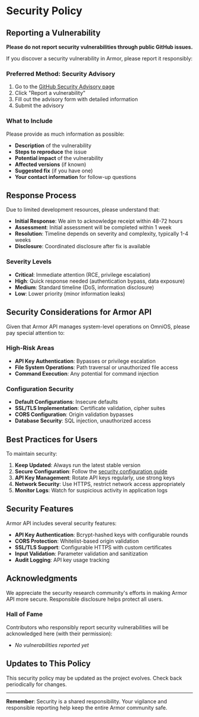 # Security Policy

## Reporting a Vulnerability

**Please do not report security vulnerabilities through public GitHub issues.**

If you discover a security vulnerability in Armor, please report it responsibly:

### Preferred Method: Security Advisory

1. Go to the [GitHub Security Advisory page](https://github.com/STARTcloud/armor/security/advisories)
2. Click "Report a vulnerability"
3. Fill out the advisory form with detailed information
4. Submit the advisory

### What to Include

Please provide as much information as possible:

- **Description** of the vulnerability
- **Steps to reproduce** the issue
- **Potential impact** of the vulnerability
- **Affected versions** (if known)
- **Suggested fix** (if you have one)
- **Your contact information** for follow-up questions

## Response Process

Due to limited development resources, please understand that:

- **Initial Response**: We aim to acknowledge receipt within 48-72 hours
- **Assessment**: Initial assessment will be completed within 1 week
- **Resolution**: Timeline depends on severity and complexity, typically 1-4 weeks
- **Disclosure**: Coordinated disclosure after fix is available

### Severity Levels

- **Critical**: Immediate attention (RCE, privilege escalation)
- **High**: Quick response needed (authentication bypass, data exposure)
- **Medium**: Standard timeline (DoS, information disclosure)
- **Low**: Lower priority (minor information leaks)

## Security Considerations for Armor API

Given that Armor API manages system-level operations on OmniOS, please pay special attention to:

### High-Risk Areas
- **API Key Authentication**: Bypasses or privilege escalation
- **File System Operations**: Path traversal or unauthorized file access
- **Command Execution**: Any potential for command injection

### Configuration Security
- **Default Configurations**: Insecure defaults
- **SSL/TLS Implementation**: Certificate validation, cipher suites
- **CORS Configuration**: Origin validation bypasses
- **Database Security**: SQL injection, unauthorized access

## Best Practices for Users

To maintain security:

1. **Keep Updated**: Always run the latest stable version
2. **Secure Configuration**: Follow the [security configuration guide](/docs/configuration/)
3. **API Key Management**: Rotate API keys regularly, use strong keys
4. **Network Security**: Use HTTPS, restrict network access appropriately
5. **Monitor Logs**: Watch for suspicious activity in application logs

## Security Features

Armor API includes several security features:

- **API Key Authentication**: Bcrypt-hashed keys with configurable rounds
- **CORS Protection**: Whitelist-based origin validation
- **SSL/TLS Support**: Configurable HTTPS with custom certificates
- **Input Validation**: Parameter validation and sanitization
- **Audit Logging**: API key usage tracking

## Acknowledgments

We appreciate the security research community's efforts in making Armor API more secure. Responsible disclosure helps protect all users.

### Hall of Fame

Contributors who responsibly report security vulnerabilities will be acknowledged here (with their permission):

- *No vulnerabilities reported yet*

## Updates to This Policy

This security policy may be updated as the project evolves. Check back periodically for changes.

---

**Remember**: Security is a shared responsibility. Your vigilance and responsible reporting help keep the entire Armor community safe.
